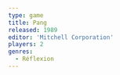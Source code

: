 ```yaml
---
type: game
title: Pang
released: 1989
editor: 'Mitchell Corporation'
players: 2
genres:
  - Réflexion
---
```

